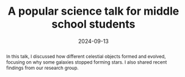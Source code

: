---
title: A popular science talk for middle school students

event: Popular science talk
event_url: http://www.hfxqfc.com/chuzhong/39.html

location: Swan Lake No. 50 Middle School
address:
  street: The intersection of Feicui Road and Xianlonghu Road
  city: Hefei
  region: Anhui Province
  postcode: 230601, China
  country: 

abstract: 'In this talk, I discussed how different celestial objects formed and evolved, focusing on why some galaxies stopped forming stars. I also shared recent findings from our research group.'

# Talk start and end times.
#   End time can optionally be hidden by prefixing the line with `#`.

date: '2024-09-13'
date_end: '2024-09-13'


# Schedule page publish date (NOT talk date).
publishDate: '2025-05-17'

authors:
  - admin

tags: []

# Is this a featured talk? (true/false)
featured: false
preview_only: true

image:
  caption: 'Image credit: [**Middle school teacher**]'
  focal_point: Right

#links:
#  - icon: twitter
#    icon_pack: fab
#    name: Follow
#    url: https://twitter.com/georgecushen

# Markdown Slides (optional).
#   Associate this talk with Markdown slides.
#   Simply enter your slide deck's filename without extension.
#   E.g. `slides = "example-slides"` references `content/slides/example-slides.md`.
#   Otherwise, set `slides = ""`.
slides: ""

# Projects (optional).
#   Associate this post with one or more of your projects.
#   Simply enter your project's folder or file name without extension.
#   E.g. `projects = ["internal-project"]` references `content/project/deep-learning/index.md`.
#   Otherwise, set `projects = []`.
projects:
  - example
---